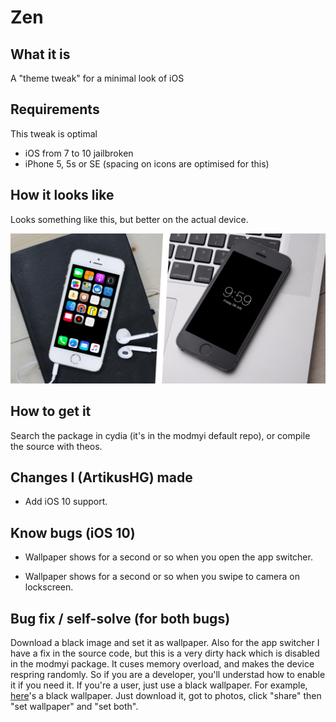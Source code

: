 # Zen

## What it is
A "theme tweak" for a minimal look of iOS

## Requirements

This tweak is optimal
 - iOS from 7 to 10 jailbroken
 - iPhone 5, 5s or SE (spacing on icons are optimised for this)
 

## How it looks like
Looks something like this, but better on the actual device.  

![](preview.jpg)

## How to get it 

Search the package in cydia (it's in the modmyi default repo), or compile the source with theos.

## Changes I (ArtikusHG) made

- Add iOS 10 support.

## Know bugs (iOS 10)

- Wallpaper shows for a second or so when you open the app switcher.

- Wallpaper shows for a second or so when you swipe to camera on lockscreen.

## Bug fix / self-solve (for both bugs)

Download a black image and set it as wallpaper. Also for the app switcher I have a fix in the source code, but this is a very dirty hack which is disabled in the modmyi package. It cuses memory overload, and makes the device respring randomly. So if you are a developer, you'll understad how to enable it if you need it. If you're a user, just use a black wallpaper.
For example, [here](https://www.androidcentral.com/sites/androidcentral.com/files/styles/w550h500/public/wallpapers/pure-black-wallpaper-159.jpg?itok=F7s-qzpr)'s a black wallpaper. Just download it, got to photos, click "share" then "set wallpaper" and "set both".
